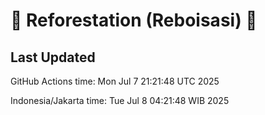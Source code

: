 
# 🌳 Reforestation (Reboisasi) 🌲

## Last Updated

GitHub Actions time: Mon Jul  7 21:21:48 UTC 2025

Indonesia/Jakarta time: Tue Jul  8 04:21:48 WIB 2025
